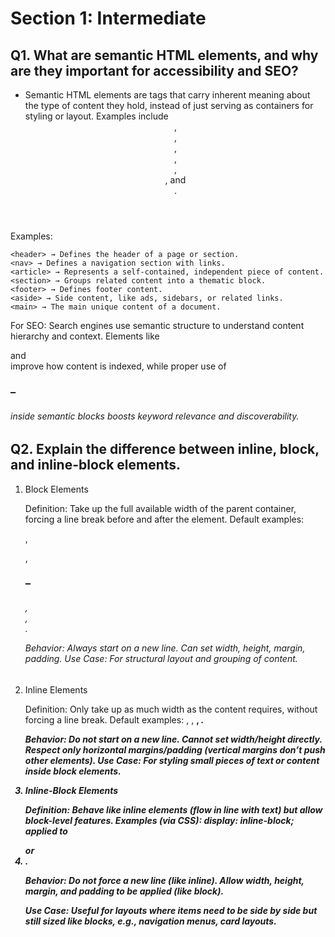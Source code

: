 # Section 1: Intermediate

## Q1. What are semantic HTML elements, and why are they important for accessibility and SEO?
- Semantic HTML elements are tags that carry inherent meaning about the type of content they hold, instead of just serving as containers for styling or layout. Examples include <header>, <nav>, <main>, <article>, <section>, <footer>, and <aside>.

Examples:

    <header> → Defines the header of a page or section.
    <nav> → Defines a navigation section with links.
    <article> → Represents a self-contained, independent piece of content.
    <section> → Groups related content into a thematic block.
    <footer> → Defines footer content.
    <aside> → Side content, like ads, sidebars, or related links.
    <main> → The main unique content of a document.

For SEO:
    Search engines use semantic structure to understand content hierarchy and context. Elements like <article> and <section> improve how content is indexed, while proper use of <h1>–<h6> inside semantic blocks boosts keyword relevance and discoverability.


## Q2. Explain the difference between inline, block, and inline-block elements.

1. Block Elements

    Definition: Take up the full available width of the parent container, forcing a line break before and after the element.
    Default examples: <div>, <p>, <h1>–<h6>, <section>, <article>.

    Behavior:
    Always start on a new line.
    Can set width, height, margin, padding.
    Use Case: For structural layout and grouping of content.

2. Inline Elements

    Definition: Only take up as much width as the content requires, without forcing a line break.
    Default examples: <span>, <a>, <strong>, <em>.

    Behavior:
    Do not start on a new line.
    Cannot set width/height directly.
    Respect only horizontal margins/padding (vertical margins don’t push other elements).
    Use Case: For styling small pieces of text or content inside block elements.

3. Inline-Block Elements

    Definition: Behave like inline elements (flow in line with text) but allow block-level features.
    Examples (via CSS): display: inline-block; applied to <div> or <li>.

    Behavior:
    Do not force a new line (like inline).
    Allow width, height, margin, and padding to be applied (like block).

    Use Case: Useful for layouts where items need to be side by side but still sized like blocks, e.g., navigation menus, card layouts.